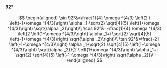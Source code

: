 #### 92°

$$
\begin{aligned}
\sin 92°&=\frac{1}{4} \omega ^{4/3} \left(2 i \left(-1+\omega ^{4/3}\right) \alpha _1-\sqrt{2} \sqrt[4]{5} \left(1+\omega ^{4/3}\right) \sqrt{\alpha _2}\right)\\
\cos 92°&=-\frac{1}{4} \omega ^{4/3} \left(2 \left(1+\omega ^{4/3}\right) \alpha _1+i \sqrt{2} \sqrt[4]{5} \left(-1+\omega ^{4/3}\right) \sqrt{\alpha _2}\right)\\
\tan 92°&=\frac{-2 i \left(-1+\omega ^{4/3}\right) \alpha _1+\sqrt{2} \sqrt[4]{5} \left(1+\omega ^{4/3}\right) \sqrt{\alpha _2}}{2 \left(1+\omega ^{4/3}\right)
\alpha _1+i \sqrt{2} \sqrt[4]{5} \left(-1+\omega ^{4/3}\right) \sqrt{\alpha _2}}\\
\end{aligned}
$$

